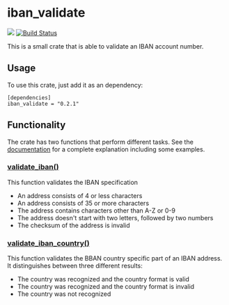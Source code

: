 # iban_validate
[![](http://meritbadge.herokuapp.com/iban_validate)](https://crates.io/crates/iban_validate)
[![Build Status](https://travis-ci.org/ThomasdenH/iban_validate.svg?branch=master)](https://travis-ci.org/ThomasdenH/iban_validate)

This is a small crate that is able to validate an IBAN account number.

## Usage
To use this crate, just add it as an dependency:
    
    [dependencies]
    iban_validate = "0.2.1"

## Functionality
The crate has two functions that perform different tasks. See the [documentation](https://docs.rs/iban_validate/) for a
complete explanation including some examples.

### [validate_iban()](https://docs.rs/iban_validate/0.2.1/iban/fn.validate_iban.html)
This function validates the IBAN specification
- An address consists of 4 or less characters
- An address consists of 35 or more characters
- The address contains characters other than A-Z or 0-9
- The address doesn't start with two letters, followed by two numbers
- The checksum of the address is invalid

### [validate_iban_country()](https://docs.rs/iban_validate/0.2.1/iban/fn.validate_iban_country.html)
This function validates the BBAN country specific part of an IBAN address. It distinguishes between three different 
results:
- The country was recognized and the country format is valid
- The country was recognized and the country format is invalid
- The country was not recognized
